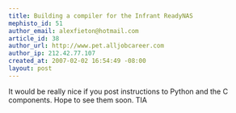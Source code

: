 ```yaml
--- 
title: Building a compiler for the Infrant ReadyNAS
mephisto_id: 51
author_email: alexfieton@hotmail.com
article_id: 38
author_url: http://www.pet.alljobcareer.com
author_ip: 212.42.77.107
created_at: 2007-02-02 16:54:49 -08:00
layout: post
---
```

It would be really nice if you post  instructions to Python and the C components. Hope to see them soon. 
TIA
